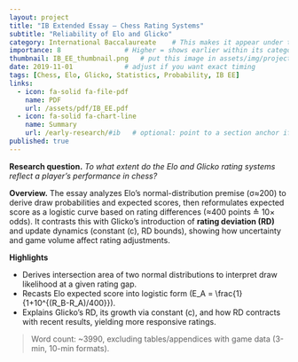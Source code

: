 ```yaml
---
layout: project
title: "IB Extended Essay — Chess Rating Systems"
subtitle: "Reliability of Elo and Glicko"
category: International Baccalaureate    # This makes it appear under the IB section on your Early Research page
importance: 8                # Higher = shows earlier within its category
thumbnail: IB_EE_thumbnail.png   # put this image in assets/img/projects/
date: 2019-11-01             # adjust if you want exact timing
tags: [Chess, Elo, Glicko, Statistics, Probability, IB EE]
links:
  - icon: fa-solid fa-file-pdf
    name: PDF
    url: /assets/pdf/IB_EE.pdf
  - icon: fa-solid fa-chart-line
    name: Summary
    url: /early-research/#ib   # optional: point to a section anchor if you make one
published: true
---
```


**Research question.** *To what extent do the Elo and Glicko rating systems reflect a player’s performance in chess?*

**Overview.** The essay analyzes Elo’s normal-distribution premise (σ≈200) to derive draw probabilities and expected scores, then reformulates expected score as a logistic curve based on rating differences (≈400 points ≙ 10× odds). It contrasts this with Glicko’s introduction of **rating deviation (RD)** and update dynamics (constant \(c\), RD bounds), showing how uncertainty and game volume affect rating adjustments.

**Highlights**
- Derives intersection area of two normal distributions to interpret draw likelihood at a given rating gap.
- Recasts Elo expected score into logistic form \(E_A = \frac{1}{1+10^{(R_B-R_A)/400}}\).
- Explains Glicko’s RD, its growth via constant \(c\), and how RD contracts with recent results, yielding more responsive ratings.

> Word count: ~3990, excluding tables/appendices with game data (3-min, 10-min formats).

